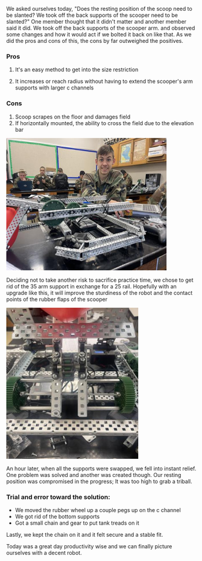 ﻿We asked ourselves today, "Does the resting position of the scoop need to be slanted? We took off the back supports of the scooper need to be slanted?" One member thought that it didn't matter and another member said it did. We took off the back supports of the scooper arm. and observed some changes and how it would act if we bolted it back on like that. As we did the pros and cons of this, the cons by far outweighed the positives. 

### Pros
1. It's an easy method to get into the size restriction

2. It increases or reach radius without having to extend the scooper's arm supports with larger c channels 

### Cons
1. Scoop scrapes on the floor and damages field
2. If horizontally mounted, the ability to cross the field due to the elevation bar



 <img src="media/horizontalleitner.jpeg" width="425" height="350">

Deciding not to take another risk to sacrifice practice time, we chose to get rid of the 35 arm support in exchange for a 25 rail. Hopefully with an upgrade like this,  it will improve the sturdiness of the robot and the contact points of the rubber flaps of the scooper

 <img src="media/armbar.jpeg" width="350" height="400">

An hour later, when all the supports were swapped, we fell into instant relief. One problem was solved and another was created though. Our resting position was compromised in the progress; It was too high to grab a triball. 
### Trial and error toward the solution:
* We moved the rubber wheel up a couple pegs up on the c channel
* We got rid of the bottom supports 
* Got a small chain and gear to put tank treads on it

Lastly, we kept the chain on it and it felt secure and a stable fit. 

Today was a great day productivity wise and we can finally picture ourselves with a decent robot.
